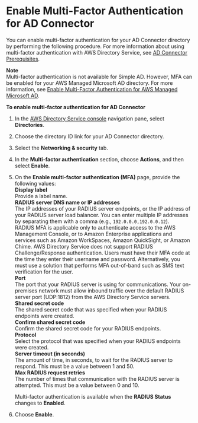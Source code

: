 # Enable Multi\-Factor Authentication for AD Connector<a name="ad_connector_mfa"></a>

You can enable multi\-factor authentication for your AD Connector directory by performing the following procedure\. For more information about using multi\-factor authentication with AWS Directory Service, see [AD Connector Prerequisites](prereq_connector.md)\.

**Note**  
Multi\-factor authentication is not available for Simple AD\. However, MFA can be enabled for your AWS Managed Microsoft AD directory\. For more information, see [Enable Multi\-Factor Authentication for AWS Managed Microsoft AD](ms_ad_mfa.md)\.

**To enable multi\-factor authentication for AD Connector**

1. In the [AWS Directory Service console](https://console.aws.amazon.com/directoryservicev2/) navigation pane, select **Directories**\.

1. Choose the directory ID link for your AD Connector directory\.

1. Select the **Networking & security** tab\.

1. In the **Multi\-factor authentication** section, choose **Actions**, and then select **Enable**\.

1. On the **Enable multi\-factor authentication \(MFA\)** page, provide the following values:   
**Display label**  
Provide a label name\.  
**RADIUS server DNS name or IP addresses**  
The IP addresses of your RADIUS server endpoints, or the IP address of your RADIUS server load balancer\. You can enter multiple IP addresses by separating them with a comma \(e\.g\., `192.0.0.0,192.0.0.12`\)\.  
RADIUS MFA is applicable only to authenticate access to the AWS Management Console, or to Amazon Enterprise applications and services such as Amazon WorkSpaces, Amazon QuickSight, or Amazon Chime\. AWS Directory Service does not support RADIUS Challenge/Response authentication\. Users must have their MFA code at the time they enter their username and password\. Alternatively, you must use a solution that performs MFA out\-of\-band such as SMS text verification for the user\.  
**Port**  
The port that your RADIUS server is using for communications\. Your on\-premises network must allow inbound traffic over the default RADIUS server port \(UDP:1812\) from the AWS Directory Service servers\.  
**Shared secret code**  
The shared secret code that was specified when your RADIUS endpoints were created\.  
**Confirm shared secret code**  
Confirm the shared secret code for your RADIUS endpoints\.  
**Protocol**  
Select the protocol that was specified when your RADIUS endpoints were created\.  
**Server timeout \(in seconds\)**  
The amount of time, in seconds, to wait for the RADIUS server to respond\. This must be a value between 1 and 50\.  
**Max RADIUS request retries**  
The number of times that communication with the RADIUS server is attempted\. This must be a value between 0 and 10\.

   Multi\-factor authentication is available when the **RADIUS Status** changes to **Enabled**\. 

1. Choose **Enable**\. 